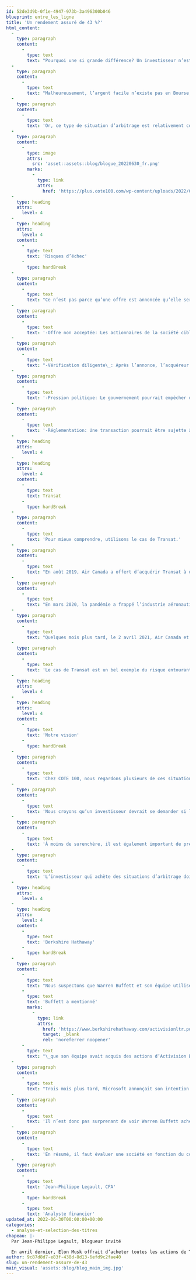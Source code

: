 ```yaml
---
id: 52de3d9b-0f1e-4947-973b-3a496300b046
blueprint: entre_les_ligne
title: 'Un rendement assuré de 43 %?'
html_content:
  -
    type: paragraph
    content:
      -
        type: text
        text: "Pourquoi une si grande différence? Un investisseur n’est-il pas certain de réaliser un gain de 43\_%?"
  -
    type: paragraph
    content:
      -
        type: text
        text: "Malheureusement, l’argent facile n’existe pas en Bourse, surtout pas pour un rendement «\_garanti\_» de 43\_%."
  -
    type: paragraph
    content:
      -
        type: text
        text: 'Or, ce type de situation d’arbitrage est relativement courant en Bourse. On retrouve des dizaines de situations similaires sur les marchés nord-américains présentement. En voici quatre autres :'
  -
    type: paragraph
    content:
      -
        type: image
        attrs:
          src: 'asset::assets::blog/blogue_20220630_fr.png'
        marks:
          -
            type: link
            attrs:
              href: 'https://plus.cote100.com/wp-content/uploads/2022/06/blogue_20220630_fr.png'
  -
    type: heading
    attrs:
      level: 4
  -
    type: heading
    attrs:
      level: 4
    content:
      -
        type: text
        text: 'Risques d’échec'
      -
        type: hardBreak
  -
    type: paragraph
    content:
      -
        type: text
        text: "Ce n’est pas parce qu’une offre est annoncée qu’elle sera assurément réalisée. En effet, il existe une multitude d’événements qui pourraient empêcher la concrétisation d’une transaction, dont\_:"
  -
    type: paragraph
    content:
      -
        type: text
        text: '-Offre non acceptée: Les actionnaires de la société ciblée pourraient voter contre l’acquisition. Le prix offert pourrait leur paraître trop bas ou les conditions attachées à l’offre ne pas être acceptables.'
  -
    type: paragraph
    content:
      -
        type: text
        text: "-Vérification diligente\_: Après l’annonce, l’acquéreur pourrait se désister à la suite de la découverte d’informations inconnues qui changent la donne face à l’acquisition."
  -
    type: paragraph
    content:
      -
        type: text
        text: '-Pression politique: Le gouvernement pourrait empêcher une transaction, par exemple, afin de conserver les emplois au pays. Rappelez-vous l’acquisition annoncée de Carrefour par Couche-Tard il y a quelques années.'
  -
    type: paragraph
    content:
      -
        type: text
        text: '-Réglementation: Une transaction pourrait être sujette à l’approbation des organismes réglementaires. Par exemple, le Bureau de la concurrence pourrait refuser une transaction s’il juge que la combinaison des deux sociétés créerait une position trop dominante.'
  -
    type: heading
    attrs:
      level: 4
  -
    type: heading
    attrs:
      level: 4
    content:
      -
        type: text
        text: Transat
      -
        type: hardBreak
  -
    type: paragraph
    content:
      -
        type: text
        text: 'Pour mieux comprendre, utilisons le cas de Transat.'
  -
    type: paragraph
    content:
      -
        type: text
        text: "En août 2019, Air Canada a offert d’acquérir Transat à un prix de 18\_$ l’action. Durant les six mois qui ont suivi, un investisseur pouvait acheter les actions à un prix se situant entre 15\_$ et 16\_$. La transaction avait été approuvée par les actionnaires de Transat, mais devait encore obtenir l’accord du gouvernement fédéral canadien. Cette situation d’arbitrage offrait un gain potentiel d’environ 15\_%."
  -
    type: paragraph
    content:
      -
        type: text
        text: "En mars 2020, la pandémie a frappé l’industrie aéronautique et le titre a chuté sous la barre des 10\_$. Étant donné la situation, les deux sociétés se sont entendues pour réduire le prix d’acquisition à 5\_$ en octobre 2020."
  -
    type: paragraph
    content:
      -
        type: text
        text: "Quelques mois plus tard, le 2 avril 2021, Air Canada et Transat annonçaient qu’elles mettaient fin à leur entente. La Commission européenne avait indiqué qu’elle n’approuverait pas la transaction. Le lendemain de l’annonce, le titre de Transat a clôturé à 4,69\_$."
  -
    type: paragraph
    content:
      -
        type: text
        text: 'Le cas de Transat est un bel exemple du risque entourant ce type de transaction. On ne sait jamais ce qui peut arriver.'
  -
    type: heading
    attrs:
      level: 4
  -
    type: heading
    attrs:
      level: 4
    content:
      -
        type: text
        text: 'Notre vision'
      -
        type: hardBreak
  -
    type: paragraph
    content:
      -
        type: text
        text: 'Chez COTE 100, nous regardons plusieurs de ces situations, mais y donnons rarement suite. Notre vision est d’évaluer la société en fonction du cours actuel et non du gain potentiel. Nous l’évaluons comme s’il n’y avait pas d’offre d’achat.'
  -
    type: paragraph
    content:
      -
        type: text
        text: 'Nous croyons qu’un investisseur devrait se demander si le cours actuel constitue une occasion intéressante d’acquérir une société de qualité à un prix raisonnable. Si la transaction se conclut, tant mieux, nous empocherons un profit. Sinon, nous détiendrons une société de qualité pour le long terme, acquise à un prix raisonnable. Étant donné les primes payées lors d’acquisitions, ce type de situation est peu fréquent.'
  -
    type: paragraph
    content:
      -
        type: text
        text: 'À moins de surenchère, il est également important de prendre en considération que le gain est potentiellement limité. Il est donc important de bien évaluer la relation risque/rendement dans de telles situations.'
  -
    type: paragraph
    content:
      -
        type: text
        text: 'L’investisseur qui achète des situations d’arbitrage doit comprendre que le titre pourrait revenir à son cours préacquisition si la transaction n’a pas lieu. Le cours pourrait même être inférieur si la situation s’est dégradée entre-temps.'
  -
    type: heading
    attrs:
      level: 4
  -
    type: heading
    attrs:
      level: 4
    content:
      -
        type: text
        text: 'Berkshire Hathaway'
      -
        type: hardBreak
  -
    type: paragraph
    content:
      -
        type: text
        text: "Nous suspectons que Warren Buffett et son équipe utilisent une approche d’évaluation semblable à la nôtre. Par exemple,\_"
      -
        type: text
        text: 'Buffett a mentionné'
        marks:
          -
            type: link
            attrs:
              href: 'https://www.berkshirehathaway.com/activisionltr.pdf'
              target: _blank
              rel: 'noreferrer noopener'
      -
        type: text
        text: "\_que son équipe avait acquis des actions d’Activision Blizzard en octobre et novembre 2021 à un prix moyen de 77\_$."
  -
    type: paragraph
    content:
      -
        type: text
        text: "Trois mois plus tard, Microsoft annonçait son intention d’acquérir Activision à un prix de 95\_$. Aujourd’hui à 78\_$, le titre se négocie depuis plusieurs mois à un niveau similaire à celui d’octobre dernier, moment où Berkshire Hathaway achetait ses premières actions."
  -
    type: paragraph
    content:
      -
        type: text
        text: 'Il n’est donc pas surprenant de voir Warren Buffett acheter davantage d’actions d’Activision Blizzard pour profiter de ce gain potentiel.'
  -
    type: paragraph
    content:
      -
        type: text
        text: 'En résumé, il faut évaluer une société en fonction du cours actuel et non du prix d’acquisition. L’évaluation doit se faire cas par cas. Certaines situations seront plus attrayantes que d’autres. Comme le dit si bien Buffett, soyez patient et attendez le bon lancer avant de frapper la balle.'
  -
    type: paragraph
    content:
      -
        type: text
        text: 'Jean-Philippe Legault, CFA'
      -
        type: hardBreak
      -
        type: text
        text: 'Analyste financier'
updated_at: 2022-06-30T00:00:00+00:00
categories:
  - analyse-et-selection-des-titres
chapeau: |-
  Par Jean-Philippe Legault, blogueur invité

  En avril dernier, Elon Musk offrait d’acheter toutes les actions de Twitter (« TWTR ») à un prix équivalant à 54,20 $ l’action. Aujourd’hui, un investisseur peut acheter les actions de Twitter à un prix d’environ 37,80 $.
author: 9c87d8d7-e83f-438d-8d13-6efd9c2fae40
slug: un-rendement-assure-de-43
main_visual: 'assets::blog/blog_main_img.jpg'
---
```

